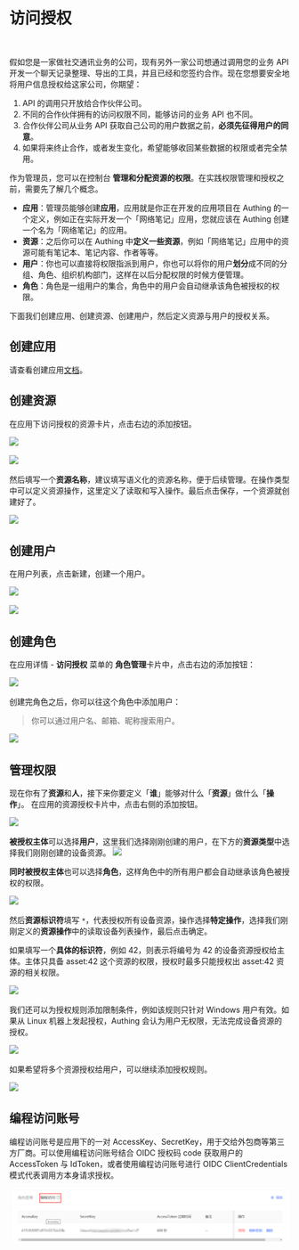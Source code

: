 # 访问授权​
​
<LastUpdated/>

假如您是一家做社交通讯业务的公司，现有另外一家公司想通过调用您的业务 API 开发一个聊天记录整理、导出的工具，并且已经和您签约合作。现在您想要安全地将用户信息授权给这家公司，你期望：

1. API 的调用只开放给合作伙伴公司。
2. 不同的合作伙伴拥有的访问权限不同，能够访问的业务 API 也不同。
3. 合作伙伴公司从业务 API 获取自己公司的用户数据之前，**必须先征得用户的同意**。
4. 如果将来终止合作，或者发生变化，希望能够收回某些数据的权限或者完全禁用。

作为管理员，您可以在控制台 **管理和分配资源的权限**。在实践权限管理和授权之前，需要先了解几个概念。

* **应用**：管理员能够创建**应用**，应用就是你正在开发的应用项目在 Authing 的一个定义，例如正在实际开发一个「网络笔记」应用，您就应该在 Authing 创建一个名为「网络笔记」的应用。
* **资源**：之后你可以在 Authing 中**定义一些资源**，例如「网络笔记」应用中的资源可能有笔记本、笔记内容、作者等等。
* **用户**：你也可以直接将权限指派到用户，你也可以将你的用户**划分**成不同的分组、角色、组织机构部门，这样在以后分配权限的时候方便管理。
* **角色**：角色是一组用户的集合，角色中的用户会自动继承该角色被授权的权限。

下面我们创建应用、创建资源、创建用户，然后定义资源与用户的授权关系。

## 创建应用

请查看创建应用[文档](/guides/app/create-app.md)。

## 创建资源

在应用下访问授权的资源卡片，点击右边的添加按钮。

![](./images/create-resource-1.png)

![](./images/create-resource-2.png)

然后填写一个**资源名称**，建议填写语义化的资源名称，便于后续管理。在操作类型中可以定义资源操作，这里定义了读取和写入操作。最后点击保存，一个资源就创建好了。

![](./images/create-resource-3.png)

## 创建用户

在用户列表，点击新建，创建一个用户。

![](./images/create-user-1.png)

![](./images/create-user-2.png)

## 创建角色

在应用详情 - **访问授权** 菜单的 **角色管理**卡片中，点击右边的添加按钮：

![](./images/add-role-1.png)

创建完角色之后，你可以往这个角色中添加用户：

> 你可以通过用户名、邮箱、昵称搜索用户。

![](./images/add-role-2.png)

## 管理权限

现在你有了**资源**和**人**，接下来你要定义「**谁**」能够对什么「**资源**」做什么「**操作**」。
在应用的资源授权卡片中，点击右侧的添加按钮。

![](./images/acl-0.png)

**被授权主体**可以选择**用户**，这里我们选择刚刚创建的用户，在下方的**资源类型**中选择我们刚刚创建的设备资源。
![](./images/acl-1.png)

**同时被授权主体**也可以选择**角色**，这样角色中的所有用户都会自动继承该角色被授权的权限。

![](./images/acl-2.png)

然后**资源标识符**填写 `*`，代表授权所有设备资源，操作选择**特定操作**，选择我们刚刚定义的**资源操作**中的读取设备列表操作，最后点击确定。

如果填写一个**具体的标识符**，例如 42，则表示将编号为 42 的设备资源授权给主体。主体只具备 asset:42 这个资源的权限，授权时最多只能授权出 asset:42 资源的相关权限。

![](./images/acl-3.png)

我们还可以为授权规则添加限制条件，例如该规则只针对 Windows 用户有效。如果从 Linux 机器上发起授权，Authing 会认为用户无权限，无法完成设备资源的授权。

![](./images/acl-4.png)

如果希望将多个资源授权给用户，可以继续添加授权规则。

![](./images/acl-5.png)

## 编程访问账号

编程访问账号是应用下的一对 AccessKey、SecretKey，用于交给外包商等第三方厂商。可以使用编程访问账号结合 OIDC 授权码 code 获取用户的 AccessToken 与 IdToken，或者使用编程访问账号进行 OIDC ClientCredentials 模式代表调用方本身请求授权。

![](./images/program-account.png)